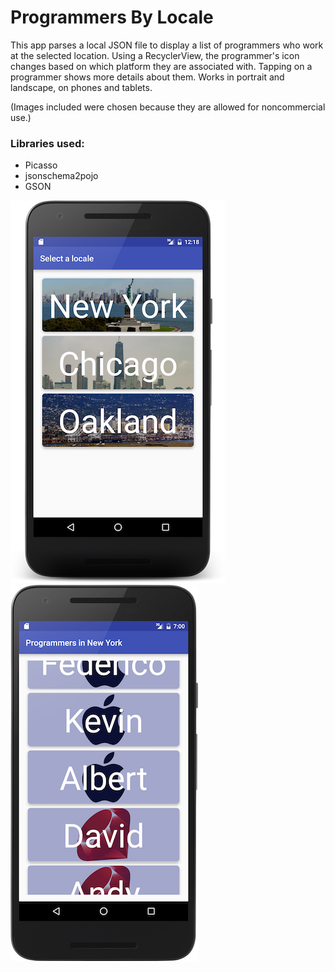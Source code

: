 # Programmers By Locale

This app parses a local JSON file to display a list of programmers who work at the selected location. 
Using a RecyclerView, the programmer's icon changes based on which platform they are associated with. 
Tapping on a programmer shows more details about them. 
Works in portrait and landscape, on phones and tablets.

(Images included were chosen because they are allowed for noncommercial use.)

### Libraries used:
 - Picasso
 - jsonschema2pojo
 - GSON

![](https://github.com/roberrera/ProgrammersByLocale/blob/master/Screenshots/device-2016-08-14-001831-small.png) ![](https://github.com/roberrera/ProgrammersByLocale/blob/master/Screenshots/device-2016-08-15-194021-small.png)
